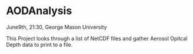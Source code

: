 # AODAnalysis
June9th, 21:30, George Mason University

This Project looks through a list of NetCDF files and gather Aerosol Opitcal Depth data to print to a file.
